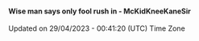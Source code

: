 #### Wise man says only fool rush in - McKidKneeKaneSir
Updated on 29/04/2023 - 00:41:20 (UTC) Time Zone
